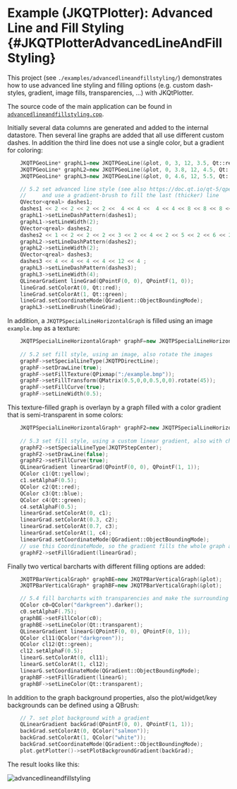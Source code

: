 # Example (JKQTPlotter): Advanced Line and Fill Styling {#JKQTPlotterAdvancedLineAndFillStyling}
This project (see `./examples/advancedlineandfillstyling/`) demonstrates how to use advanced line styling and filling options (e.g. custom dash-styles, gradient, image fills, transparencies, ...) with JKQtPlotter.

The source code of the main application can be found in  [`advancedlineandfillstyling.cpp`](https://github.com/jkriege2/JKQtPlotter/tree/master/examples/advancedlineandfillstyling/advancedlineandfillstyling.cpp). 

Initially several data columns are generated and added to the internal datastore. Then several line graphs are added that all use different custom dashes. In addition the third line does not use a single color, but a gradient for coloring:
```.cpp
    JKQTPGeoLine* graphL1=new JKQTPGeoLine(&plot, 0, 3, 12, 3.5, Qt::red);
    JKQTPGeoLine* graphL2=new JKQTPGeoLine(&plot, 0, 3.8, 12, 4.5, Qt::red);
    JKQTPGeoLine* graphL3=new JKQTPGeoLine(&plot, 0, 4.6, 12, 5.5, Qt::red);

    // 5.2 set advanced line style (see also https://doc.qt.io/qt-5/qpen.html#setDashPattern)
    //     and use a gradient-brush to fill the last (thicker) line
    QVector<qreal> dashes1;
    dashes1 << 2 << 2 << 2 << 2 <<  4 << 4 <<  4 << 4 << 8 << 8 << 8 << 8 ;
    graphL1->setLineDashPattern(dashes1);
    graphL1->setLineWidth(2);
    QVector<qreal> dashes2;
    dashes2 << 1 << 2 << 2 << 2 << 3 << 2 << 4 << 2 << 5 << 2 << 6 << 2 ;
    graphL2->setLineDashPattern(dashes2);
    graphL2->setLineWidth(2);
    QVector<qreal> dashes3;
    dashes3 << 4 << 4 << 4 << 4 << 12 << 4 ;
    graphL3->setLineDashPattern(dashes3);
    graphL3->setLineWidth(4);
    QLinearGradient lineGrad(QPointF(0, 0), QPointF(1, 0));
    lineGrad.setColorAt(0, Qt::red);
    lineGrad.setColorAt(1, Qt::green);
    lineGrad.setCoordinateMode(QGradient::ObjectBoundingMode);
    graphL3->setLineBrush(lineGrad);
```

In addition, a `JKQTPSpecialLineHorizontalGraph` is filled using an image `example.bmp` as a texture:
```.cpp
    JKQTPSpecialLineHorizontalGraph* graphF=new JKQTPSpecialLineHorizontalGraph(&plot);
    
    // 5.2 set fill style, using an image, also rotate the images
    graphF->setSpecialLineType(JKQTPDirectLine);
    graphF->setDrawLine(true);
    graphF->setFillTexture(QPixmap(":/example.bmp"));
    graphF->setFillTransform(QMatrix(0.5,0,0,0.5,0,0).rotate(45));
    graphF->setFillCurve(true);
    graphF->setLineWidth(0.5);    
```
	
This texture-filled graph is overlayn by a graph filled with a color gradient that is semi-transparent in some colors:

```.cpp
    JKQTPSpecialLineHorizontalGraph* graphF2=new JKQTPSpecialLineHorizontalGraph(&plot);
    
    // 5.3 set fill style, using a custom linear gradient, also with changing transparency (alpha) values
    graphF2->setSpecialLineType(JKQTPStepCenter);
    graphF2->setDrawLine(false);
    graphF2->setFillCurve(true);
    QLinearGradient linearGrad(QPointF(0, 0), QPointF(1, 1));
    QColor c1(Qt::yellow);
    c1.setAlphaF(0.5);
    QColor c2(Qt::red);
    QColor c3(Qt::blue);
    QColor c4(Qt::green);
    c4.setAlphaF(0.5);
    linearGrad.setColorAt(0, c1);
    linearGrad.setColorAt(0.3, c2);
    linearGrad.setColorAt(0.7, c3);
    linearGrad.setColorAt(1, c4);
    linearGrad.setCoordinateMode(QGradient::ObjectBoundingMode);
    // use this CoordinateMode, so the gradient fills the whole graph area
    graphF2->setFillGradient(linearGrad);
```

Finally two vertical barcharts with different filling options are added:

```.cpp
    JKQTPBarVerticalGraph* graphBE=new JKQTPBarVerticalGraph(&plot);
    JKQTPBarVerticalGraph* graphBF=new JKQTPBarVerticalGraph(&plot);

    // 5.4 fill barcharts with transparencies and make the surrounding line invisible (colored transparent)
    QColor c0=QColor("darkgreen").darker();
    c0.setAlphaF(.75);
    graphBE->setFillColor(c0);
    graphBE->setLineColor(Qt::transparent);
    QLinearGradient linearG(QPointF(0, 0), QPointF(0, 1));
    QColor cl11(QColor("darkgreen"));
    QColor cl12(Qt::green);
    cl12.setAlphaF(0.5);
    linearG.setColorAt(0, cl11);
    linearG.setColorAt(1, cl12);
    linearG.setCoordinateMode(QGradient::ObjectBoundingMode);
    graphBF->setFillGradient(linearG);
    graphBF->setLineColor(Qt::transparent);
```

In addition to the graph background properties, also the plot/widget/key backgrounds can be defined using a QBrush:

```.cpp
    // 7. set plot background with a gradient
    QLinearGradient backGrad(QPointF(0, 0), QPointF(1, 1));
    backGrad.setColorAt(0, QColor("salmon"));
    backGrad.setColorAt(1, QColor("white"));
    backGrad.setCoordinateMode(QGradient::ObjectBoundingMode);
    plot.getPlotter()->setPlotBackgroundGradient(backGrad);
```


The result looks like this:

![advancedlineandfillstyling](https://raw.githubusercontent.com/jkriege2/JKQtPlotter/master/screenshots/advancedlineandfillstyling.png)



